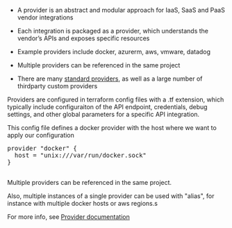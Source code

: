 

* A provider is an abstract and modular approach for IaaS, SaaS and PaaS vendor integrations

* Each integration is packaged as a provider, which understands the vendor’s APIs and exposes specific resources

* Example providers include docker, azurerm, aws, vmware, datadog

* Multiple providers can be referenced in the same project

* There are many [standard providers](https://www.terraform.io/docs/providers/index.html), as well as a large number of thirdparty custom providers

Providers are configured in terraform config files with a .tf extension, which typically include configuraiton of the API endpoint, credentials, debug settings, and other global parameters for a specific API integration.

This config file defines a docker provider with the host where we want to apply our configuration

<pre class="file" data-filename="main.tf" data-target="replace">provider "docker" {
  host = "unix:///var/run/docker.sock"
}

</pre>

Multiple providers can be referenced in the same project.

Also, multiple instances of a single provider can be used with "alias", for instance with multiple docker hosts or aws regions.s

For more info, see [Provider documentation](https://www.terraform.io/docs/configuration/providers.html)

